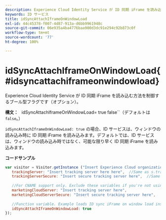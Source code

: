 ```yaml
---
description: Experience Cloud Identity Service が ID 同期 iFrame を読み込む方法を制御するブール型フラグです（オプション）。
keywords: ID サービス
title: idSyncAttachIframeOnWindowLoad
exl-id: 44c45378-f007-4d87-913a-d6bb9961948c
source-git-commit: 06e935a4ba4776baa900d3dc91e294c92b873c0f
workflow-type: tm+mt
source-wordcount: '77'
ht-degree: 100%

---
```


# idSyncAttachIframeOnWindowLoad{#idsyncattachiframeonwindowload}

Experience Cloud Identity Service が ID 同期 iFrame を読み込む方法を制御するブール型フラグです（オプション）。

**構文：** ` `idSyncAttachIframeOnWindowLoad= true false``（デフォルトは `false`。）

`idSyncAttachIframeOnWindowLoad: true` の場合、ID サービスは、ウィンドウの読み込み時に ID 同期 iFrame を読み込みます。デフォルトでは、ID サービスは、ウィンドウの読み込み時ではなく、可能な限り早く ID 同期 iFrame を読み込みます。

**コードサンプル**

```js
var visitor = Visitor.getInstance ("Insert Experience Cloud organization ID here",{ 
   trackingServer: "Insert tracking server here here",  //Same as s.trackingServer 
   trackingServerSecure: "Insert secure tracking server here",  //Same as s.trackingServerSecure 
 
   //For CNAME support only. Exclude these variables if you're not using CNAME 
   marketingCloudServer: "Insert tracking server here", 
   marketingCloudServerSecure: "Insert secure tracking server here", 
 
   //Function variable. Example loads ID sync iFrame on window load instad of ASAP. 
   idSyncAttachIframeOnWindowLoad: true 
});
```
